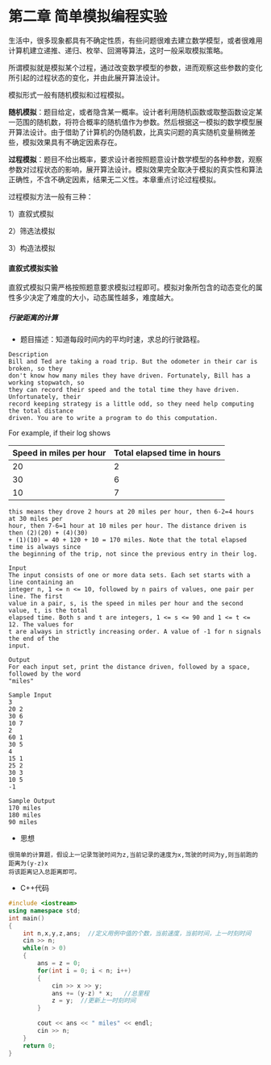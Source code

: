 # 第二章 简单模拟编程实验

生活中，很多现象都具有不确定性质，有些问题很难去建立数学模型，或者很难用计算机建立递推、递归、枚举、回溯等算法，这时一般采取模拟策略。  

所谓模拟就是模拟某个过程，通过改变数学模型的参数，进而观察这些参数的变化所引起的过程状态的变化，并由此展开算法设计。

模拟形式一般有随机模拟和过程模拟。  

**随机模拟**：题目给定，或者隐含某一概率。设计者利用随机函数或取整函数设定某一范围的随机数，将符合概率的随机值作为参数。然后根据这一模拟的数学模型展开算法设计。由于借助了计算机的伪随机数，比真实问题的真实随机变量稍微差些，模拟效果具有不确定因素存在。

**过程模拟**：题目不给出概率，要求设计者按照题意设计数学模型的各种参数，观察参数对过程状态的影响，展开算法设计。模拟效果完全取决于模拟的真实性和算法正确性，不含不确定因素，结果无二义性。本章重点讨论过程模拟。

过程模拟方法一般有三种：  

1）直叙式模拟  

2）筛选法模拟  

3）构造法模拟  

#### 直叙式模拟实验

直叙式模拟只需严格按照题意要求模拟过程即可。模拟对象所包含的动态变化的属性多少决定了难度的大小，动态属性越多，难度越大。

##### 行驶距离的计算

- 题目描述：知道每段时间内的平均时速，求总的行驶路程。

```
Description
Bill and Ted are taking a road trip. But the odometer in their car is broken, so they  
don't know how many miles they have driven. Fortunately, Bill has a working stopwatch, so 
they can record their speed and the total time they have driven. Unfortunately, their   
record keeping strategy is a little odd, so they need help computing the total distance 
driven. You are to write a program to do this computation. 
```

For example, if their log shows 

| Speed in miles per hour | Total elapsed time in hours |
| ----------------------- | --------------------------- |
| 20                      | 2                           |
| 30                      | 6                           |
| 10                      | 7                           |

```
this means they drove 2 hours at 20 miles per hour, then 6-2=4 hours at 30 miles per  
hour, then 7-6=1 hour at 10 miles per hour. The distance driven is then (2)(20) + (4)(30)
+ (1)(10) = 40 + 120 + 10 = 170 miles. Note that the total elapsed time is always since  
the beginning of the trip, not since the previous entry in their log.  

Input
The input consists of one or more data sets. Each set starts with a line containing an 
integer n, 1 <= n <= 10, followed by n pairs of values, one pair per line. The first   
value in a pair, s, is the speed in miles per hour and the second value, t, is the total 
elapsed time. Both s and t are integers, 1 <= s <= 90 and 1 <= t <= 12. The values for  
t are always in strictly increasing order. A value of -1 for n signals the end of the 
input. 

Output
For each input set, print the distance driven, followed by a space, followed by the word 
"miles"

Sample Input
3
20 2
30 6
10 7
2
60 1
30 5
4
15 1
25 2
30 3
10 5
-1

Sample Output
170 miles
180 miles
90 miles
```

- 思想

```
很简单的计算题，假设上一记录驾驶时间为z,当前记录的速度为x,驾驶的时间为y,则当前跑的距离为(y-z)x  
将该距离记入总距离即可。
```

- C++代码

```c++
#include <iostream>
using namespace std;
int main()
{
	int n,x,y,z,ans;  //定义用例中值的个数，当前速度，当前时间，上一时刻时间
	cin >> n;
	while(n > 0)
	{
		ans = z = 0;
		for(int i = 0; i < n; i++)
		{
			cin >> x >> y;
			ans += (y-z) * x;	//总里程
			z = y;	//更新上一时刻时间
		}
		
		cout << ans << " miles" << endl;
		cin >> n;
	}
	return 0;
}
```

